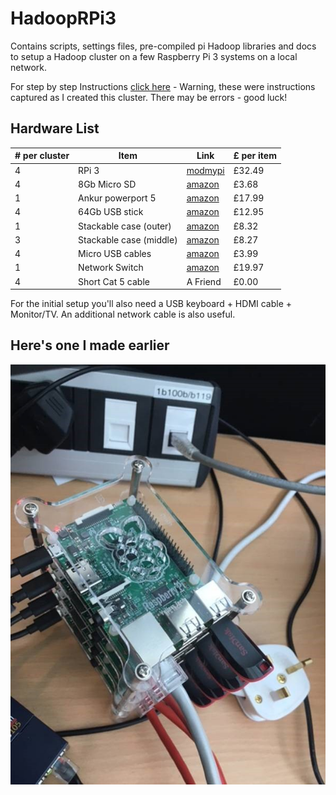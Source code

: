 # HadoopRPi3
Contains scripts, settings files, pre-compiled pi Hadoop libraries and docs to setup a Hadoop cluster on a few Raspberry Pi 3 systems on a local network.

For step by step Instructions [click here](docs/HadoopRPi3-setup.txt) - Warning, these were instructions captured as I created this cluster. There may be errors - good luck!

## Hardware List

| # per cluster |	Item |	Link | £ per item |
| --- | --- | --- | --- |
| 4 |	RPi 3 |	[modmypi](https://www.modmypi.com/raspberry-pi/rpi3-model-b/raspberry-pi-3-model-b) |	£32.49 |
| 4	| 8Gb Micro SD | [amazon](https://www.amazon.co.uk/SanDisk-Imaging-microSDHC-Memory-Adapter/dp/B00MBTKT6S) | £3.68 |
| 1	| Ankur powerport 5 | [amazon](https://www.amazon.co.uk/Release-Anker-PowerPort-Charging-Multi-Port/dp/B00VTI8K9K) | £17.99 |
| 4	| 64Gb USB stick | [amazon](https://www.amazon.co.uk/SanDisk-Cruzer-Blade-Flash-Drive/dp/B00BX5FOCK) | £12.95 |
| 1	| Stackable case (outer) | [amazon](https://www.amazon.co.uk/Raspberry-Height-Adjustable-Stackable-Transparent-Vullers/dp/B00NB1WPEE) | £8.32 |
| 3 | Stackable case (middle) | [amazon](https://www.amazon.co.uk/Stacking-Raspberry-Vullers-Tech-G-RP-BPC/dp/B00NB1WQZW) | £8.27 |
| 4	| Micro USB cables | [amazon](https://www.amazon.co.uk/Anker-PowerLine-Micro-Premium-Cable/dp/B013I26P7S) | £3.99 |
| 1	| Network Switch | [amazon](https://www.amazon.co.uk/NETGEAR-GS105UK-Gigabit-Unmanaged-Ethernet/dp/B0000E5SEQ) | £19.97 |	
| 4 | Short Cat 5 cable | A Friend | £0.00 |

For the initial setup you'll also need a USB keyboard + HDMI cable + Monitor/TV. An additional network cable is also useful.

## Here's one I made earlier

![Picture of Pi Cluster](docs/pi_cluster_on_desk.jpg)
